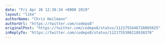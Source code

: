 ```yaml
---
date: "Fri Apr 26 12:38:34 +0000 2019"
layout: "like"
authorName: "Chris Heilmann"
authorUrl: "https://twitter.com/codepo8"
originalPost: "https://twitter.com/codepo8/status/1121755446728065025"
inReplyTo: "https://twitter.com/codepo8/status/1121755306218938370"
---
```

